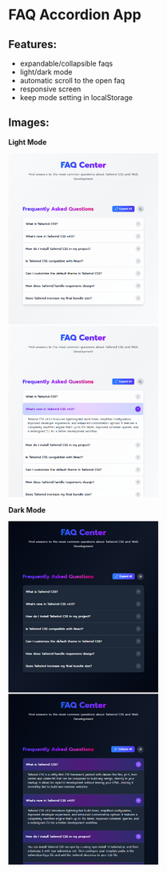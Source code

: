 # FAQ Accordion App

## Features:

- expandable/collapsible faqs
- light/dark mode
- automatic scroll to the open faq
- responsive screen
- keep mode setting in localStorage

## Images:

<p><strong>Light Mode</strong></p>
<img src="./public/images/faq-accordion-light-1.png" width="300">
<img src="./public/images/faq-accordion-light-2.png" width="300">
<br />

<p><strong>Dark Mode</strong></p>
<img src="./public/images/faq-accordion-dark-1.png" width="300">
<img src="./public/images/faq-accordion-dark-2.png" width="300">

